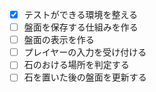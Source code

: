 - [x] テストができる環境を整える
- [ ] 盤面を保存する仕組みを作る
- [ ] 盤面の表示を作る
- [ ] プレイヤーの入力を受け付ける
- [ ] 石のおける場所を判定する
- [ ] 石を置いた後の盤面を更新する
